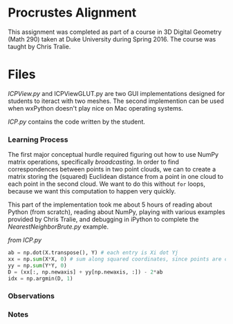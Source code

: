 # Procrustes Alignment

This assignment was completed as part of a course in 3D Digital Geometry (Math 290) taken at Duke University during Spring 2016. The course was taught by Chris Tralie.

# Files

*ICPView.py* and ICPViewGLUT.py are two GUI implementations designed for students to iteract with two meshes. The second implemention can be used when wxPython doesn't play nice on Mac operating systems.

*ICP.py* contains the code written by the student.

### Learning Process

The first major conceptual hurdle required figuring out how to use NumPy matrix operations, specifically *broadcasting*. In order to find correspondences between points in two point clouds, we can to create a matrix storing the (squared) Euclidean distance from a point in one cloud to each point in the second cloud. We want to do this without `for` loops, because we want this computation to happen very quickly.

This part of the implementation took me about 5 hours of reading about Python (from scratch), reading about NumPy, playing with various examples provided by Chris Tralie, and debugging in iPython to complete the *NearestNeighborBrute.py* example.

*from ICP.py*
```python
ab = np.dot(X.transpose(), Y) # each entry is Xi dot Yj
xx = np.sum(X*X, 0) # sum along squared coordinates, since points are column vectors
yy = np.sum(Y*Y, 0)
D = (xx[:, np.newaxis] + yy[np.newaxis, :]) - 2*ab
idx = np.argmin(D, 1)
```

### Observations

### Notes